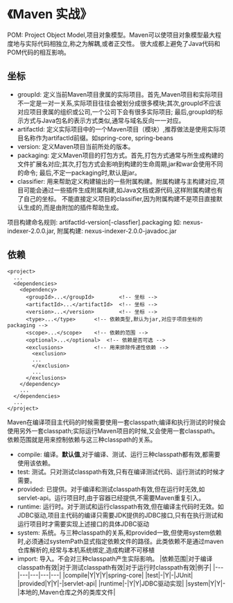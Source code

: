 # 《Maven 实战》
POM: Project Object Model,项目对象模型。Maven可以使项目对象模型最大程度地与实际代码相独立,称之为解耦,或者正交性。
很大成都上避免了Java代码和POM代码的相互影响。

## 坐标
- groupId: 定义当前Maven项目隶属的实际项目。首先,Maven项目和实际项目不一定是一对一关系,实际项目往往会被划分成很多模块;其次,groupId不应该对应项目隶属的组织或公司,一个公司下会有很多实际项目;
最后,groupId的标示方式与Java包名的表示方式类似,通常与域名反向一一对应。
- artifactId: 定义实际项目中的一个Maven项目（模块）,推荐做法是使用实际项目名称作为artifactId前缀。如spring-core, spring-beans
- version: 定义Maven项目当前所处的版本。
- packaging: 定义Maven项目的打包方式。首先,打包方式通常与所生成构建的文件扩展名对应;其次,打包方式会影响到构建的生命周期,jar和war会使用不同的命令;
最后,不定一packaging时,默认是jar。
- classifier: 用来帮助定义构建输出的一些附属构建。附属构建与主构建对应,项目可能会通过一些插件生成附属构建,如Java文档或源代码,这样附属构建也有了自己的坐标。
不能直接定义项目的classifier,因为附属构建不是项目直接默认生成的,而是由附加的插件帮助生成。

项目构建命名规则:  artifactId-version[-classfier].packaging
如: nexus-indexer-2.0.0.jar, 附属构建: nexus-indexer-2.0.0-javadoc.jar

## 依赖
```
<project>
  ...
  <dependencies>
    <dependency>
      <groupId>...</groupId>        <!-- 坐标 -->
      <artifactId>...</artifactId>  <!-- 坐标 -->
      <version>...</version>        <!-- 坐标 -->
      <type>...</type>      <!-- 依赖类型,默认为jar,对应于项目坐标的packaging -->
      <scope>...</scope>    <!-- 依赖的范围 -->
      <optional>...</optional>  <!-- 依赖是否可选 -->
      <exclusions>          <!-- 用来排除传递性依赖 -->
        <exclusion>
        ...
        </exclusion>
        ...
      </exclusions>
    </dependency>
    ...
  </dependencies>
  ...
</project>
```
Maven在编译项目主代码的时候需要使用一套classpath;编译和执行测试的时候会使用另外一套classpath;实际运行Maven项目的时候,又会使用一套classpath。
依赖范围就是用来控制依赖与这三种classpath的关系。
- compile: 编译。**默认值**,对于编译、测试、运行三种classpath都有效,都需要使用该依赖。
- test: 测试。只对测试classpath有效,只有在编译测试代码、运行测试的时候才需要。
- provided: 已提供。对于编译和测试classpath有效,但在运行时无效,如servlet-api。运行项目时,由于容器已经提供,不需要Maven重复引入。
- runtime: 运行时。对于测试和运行classpath有效,但在编译主代码时无效。如JDBC驱动,项目主代码的编译只需要JDK提供的JDBC接口,只有在执行测试和运行项目时才需要实现上述接口的具体JDBC驱动
- system: 系统。与三种classpath的关系,和provided一致,但使用system依赖时,必须通过systemPath显式指定依赖文件的路径。此类依赖不是通过maven仓库解析的,经常与本机系统绑定,造成构建不可移植
- import: 导入。不会对三种classpath产生实际影响。
|依赖范围|对于编译classpath有效|对于测试classpath有效|对于运行时classpath有效|例子|
|---|---|---|---|---|
|compile|Y|Y|Y|spring-core|
|test|-|Y|-|JUnit|
|provided|Y|Y|-|servlet-api|
|runtime|-|Y|Y|JDBC驱动实现|
|system|Y|Y|-|本地的,Maven仓库之外的类库文件|
